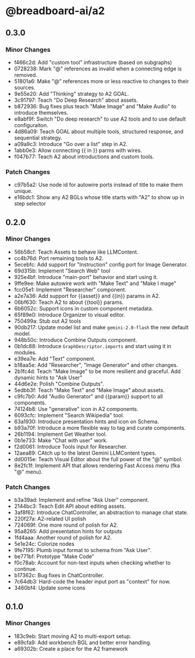 # @breadboard-ai/a2

## 0.3.0

### Minor Changes

- f466c2d: Add "custom tool" infrastructure (based on subgraphs)
- 0728238: Mark "@" references as invalid when a connecting edge is removed.
- 51801a6: Make "@" references more or less reactive to changes to their
  sources.
- 9e55e20: Add "Thinking" strategy to A2 GOAL.
- 3c91797: Teach "Do Deep Research" about assets.
- b872936: Bug fixes plus teach "Make Image" and "Make Audio" to introduce
  themselves.
- e8abf9f: Switch "Do deep research" to use A2 tools and to use default
  configuraiton.
- 4d86a09: Teach GOAL about multiple tools, structured response, and sequential
  strategy.
- a09a9c3: Introduce "Go over a list" step in A2.
- 1abb0e3: Allow connecting {{ in }} parms with wires.
- f047b77: Teach A2 about introductions and custom tools.

### Patch Changes

- c97b5a2: Use node id for autowire ports instead of title to make them unique.
- e16bdc1: Show any A2 BGLs whose title starts with "A2" to show up in step
  selector

## 0.2.0

### Minor Changes

- 56b58cf: Teach Assets to behave like LLMContent.
- cc4b76d: Port remaining tools to A2.
- 5ecebfc: Add support for "Instruction" config port for Image Generator.
- 69d315b: Implement "Search Web" tool
- 925e4bf: Introduce "main-port" behavior and start using it.
- 9ffe9ee: Make autowire work with "Make Text" and "Make I mage"
- fcc05e1: Implement "Researcher" component.
- a2e7a36: Add support for {{asset}} and {{in}} params in A2.
- 06bf630: Teach A2 to about {{tool}} params.
- 6b6052c: Support icons in custom component metadata.
- 65f89e0: Introduce Organizer to visual editor.
- 750499a: Stub out A2 tools
- 90db217: Update model list and make `gemini-2.0-flash` the new default model.
- 948b50c: Introduce Combine Outputs component.
- 0b1dc88: Introduce `GraphDescriptor.imports` and start using it in modules.
- e39ea7e: Add "Text" component.
- b18aa5e: Add "Researcher", "Image Generator" and other changes.
- 2b1fc4d: Teach "Make Image" to be more resilient and graceful. Add dynamic
  hints to "Ask User"
- 44d6e2e: Polish "Combine Outputs".
- 5edbb3f: Teach "Make Text" and "Make Image" about assets.
- c9fc7b0: Add "Audio Generator" and {{param}} support to all components.
- 74124b8: Use "generative" icon in A2 components.
- 6093cfc: Implement "Search Wikipedia" tool.
- 63a1930: Introduce presentation hints and icon on Schema.
- b93a70f: Introduce a more flexible way to tag and curate components.
- 26b1194: Implement Get Weather tool.
- 0b1e733: Make "Chat with user" work.
- f2d0061: Introduce Tools input for Researcher.
- 12aea89: CAtch up to the latest Gemini LLMContent types.
- dd0015e: Teach Visual Editor about the full power of the "@" symbol.
- 8e2fc1f: Implement API that allows rendering Fast Access menu (fka "@" menu).

### Patch Changes

- b3a39ad: Implement and refine "Ask User" component.
- 2144bc3: Teach Edit API about editing assets.
- 3af8f62: Introduce ChatController, an abstraction to manage chat state.
- 220f27a: A2-related UI polish
- 724069f: One more round of polish for A2.
- 95a8265: Add presentation hints for outputs
- 1fd4aaa: Another round of polish for A2.
- 5e1e24c: Colorize nodes
- 9fe7195: Plumb input format to schema from "Ask User".
- be771bf: Prototype "Make Code"
- f0c78ab: Account for non-text inputs when checking whether to continue.
- b17362c: Bug fixes in ChatController.
- 7c64db3: Hard-code the header input port as "context" for now.
- 3460bf4: Update some icons

## 0.1.0

### Minor Changes

- 183c9eb: Start moving A2 to multi-export setup.
- e89cfa9: Add workbench BGL and better error handling.
- a69302b: Create a place for the A2 framework
